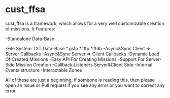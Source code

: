 # cust_ffsa
cust_ffsa is a framework, which allows for a very well customizable creation of missions.
It Features:

-Standalone Data-Base

-File System TXT Data-Base *.gstp *.fftp *.ffdb
-Async&Sync Client => Server Callbacks
-Async&Sync Server => Client Callbacks
-Dynamic Load Of Created Missions
-Easy API For Creating Missions
-Support For Server-Side Mission Creation
-Callback Listeners Server&Client Side
-Internal Events structure
-Interactable Zones

All of these are just a beginning, if someone is reading this, then please open an Issue or Pull request if you see any error or you want to correct any error.
